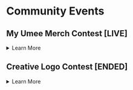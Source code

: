 # Community Events

## My Umee Merch Contest **[LIVE]**

<details>
  
  <summary> Learn More </summary>  
  
Calling all designers!

Share your Umee designs and swag mock ups for a chance to win UMEE tokens! If you have ideas for some cool Umee merch, now is your chance to bring it to life. Get creative and show us your swag! 😎  

**Submitting Your Entry**
  
  To enter, share your design on Twitter using **#MyUmeeMerch** and tagging **[@Umee_CrossChain](https://twitter.com/Umee_CrossChain)** by **May 12th at 15:00 UTC.** 
  
  _Participants can also retweet [this post](https://twitter.com/Umee_CrossChain/status/1522272506924748802?s=20&t=P8asuh_ysfeiWr01hG00ow) (optional) for an additional chance to win._
  
**Rewards Structure**  
  
- 1st Place: 2,500 UMEE
- 2nd Place: 1,500 UMEE each
- Runner Ups (3): 500 UMEE each
- Random Participants who also retweet (5): 200 UMEE each
  
 *Winners will be tagged on Twitter by **May 17th** with instructions to receive their rewards.* 
  
**Sample Ideas**
  
- T-shirts
- Stickers
- Socks
- Hats
- Hoodies
- Beanies
- Sunglasses
- Koozies
- Stuffed animals / toys
- Mugs
- *Any other swag you can think of!*
  
**Helpful Resources**
  
  - [Umee Branding assets](https://drive.google.com/drive/folders/1A9G2HM5RAka4FLGyVvRC4NeazpAYBh7Z?usp=sharing)
  - [Sticker Mule](https://www.stickermule.com/) - sticker mockups;
  - [Printful](https://www.printful.com/) - other merch mockups;
  
**Tips**

  - Creativity is key;
  - Engagement (likes, comments, retweets) will be heavily considered by the judges - participants are encouraged to share their submissions in the **#marketing** channel on the [Umee Discord server](https://discord.gg/umee) to get additional exposure;
  - Keep it real - mockups that can easily be brought to life are more desirable than far-out ones.
  
  **Rules**
- By submitting your work, you grant Umee permission to use your design on future marketing campaigns;
- Must be following **[@Umee_CrossChain](https://twitter.com/Umee_CrossChain)** to be eligible to win;
- Participants can enter as many times as they’d like, but can only win once;
- All submissions must be your own original work;
- All submissions must be shared by **May 12th at 15:00 UTC.**

**Good luck!**
  
  </details>
  
  
## Creative Logo Contest [ENDED]

<details>
<summary> Learn More </summary>  

**Skills Required:** *Creativity*

**Experience:** *Beginner* 

In honor of Umee’s rebranding, we invite you to participate in Umee’s Creative Logo Contest! Get to know our new logo, colors, and of course Adora, our new mascot. Let’s get into the details and see who can create something cool. 😎

**TL; DR**

Recreate the new Umee logo in your own style and share it on Twitter using **#MyUmeeLogo** and tagging **[@Umee_CrossChain](https://twitter.com/Umee_CrossChain)** by March 11, 2022 @ 15:00 UTC for a chance to win Umee tokens!

**Details**

Creativity is key! The more out of the box, the better! As long as your submission(s) involves a creative twist on the new Umee logo, you will be eligible to win. Here are some ideas of different mediums you can recreate the Umee logo in:
- Drawings
- Pantings
- Grahic Design/Photoshop  
- Collages (Digital or handmade)
- Woodwork
- Baked Goods
- ASCII Art
- Resin Art
- And anything else you can think of! 

**Winners will be selected by the Umee team based on:**
- Creativity
- Quality
- Popularity (likes, comments, retweets)

*Hint: to get more exposure on your submission you can share it in the [#designers](https://discord.gg/umee) channel on the Umee Discord server.*

Still want to participate but don’t think of yourself as a creative? Not to worry! You’re still eligible to win UMEE rewards by retweeting this [tweet](https://twitter.com/Umee_CrossChain/status/1499067194340167680?s=20&t=xldgypQozqj2BKcDgE61lw).

**How To Enter**
- Recreate the Umee logo in your own style
- Share an image/gif/video of your creation on Twitter and tag **[@Umee_CrossChain](https://twitter.com/Umee_CrossChain)** in the post with **#MyUmeeLogo** by March 11 @ 15:00 UTC

**Resources**
- [Branding assets](https://drive.google.com/drive/folders/1A9G2HM5RAka4FLGyVvRC4NeazpAYBh7Z?usp=sharing)
- [Website](https://umee.cc/)
- [Web App](https://app.umee.cc/#/)

**Rewards**
- 1st Place - 2,000 UMEE
- 2nd Place - 1,500 UMEE
- 3rd Place - 1,000 UMEE
- 10 random people who retweet the original post will receive 250 UMEE each

*Winners will be announced on Twitter, and given instructions on how to receive their rewards. Rewards will be claimable on March 16th, 2022.*

**Rules**
- Participants must be following **[@Umee_CrossChain](https://twitter.com/Umee_CrossChain)** to win
- Entries must tag **[@Umee_CrossChain](https://twitter.com/Umee_CrossChain)** and use **#MyUmeeLogo** and be shared before March 11 @ 15:00 UTC in order to be considered valid
- Participants are welcome to submit as many entries as they’d like, as long as they are all original
- The level of engagement (likes, comments, retweets) a submission has will be taken into consideration by judges, so be sure to share your post with friends
- Winners will be selected by March 16th, 2022 at the Umee team’s discretion

**Good luck!**
  
</details>
